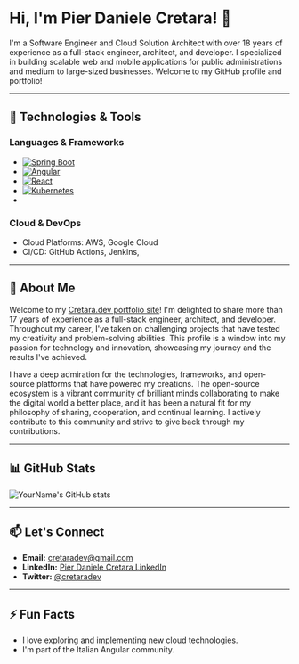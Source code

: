 # Hi, I'm Pier Daniele Cretara! 👋

I'm a Software Engineer and Cloud Solution Architect with over 18 years of experience as a full-stack engineer, architect, and developer. 
I specialized in building scalable web and mobile applications for public administrations and medium to large-sized businesses. Welcome to my GitHub profile and portfolio!

---

## 🚀 Technologies & Tools

### Languages & Frameworks
- [![Spring Boot](https://img.shields.io/badge/Spring%20Boot-6DB33F?logo=spring&logoColor=white)](https://spring.io/projects/spring-boot)
- [![Angular](https://img.shields.io/badge/Angular-DD0031?logo=angular&logoColor=white)](https://angular.io/)
- [![React](https://img.shields.io/badge/React-61DAFB?logo=react&logoColor=black)](https://reactjs.org/)
- [![Kubernetes](https://img.shields.io/badge/Kubernetes-326CE5?logo=kubernetes&logoColor=white)](https://kubernetes.io/)
- 

### Cloud & DevOps
- Cloud Platforms: AWS, Google Cloud
- CI/CD: GitHub Actions, Jenkins, 

---

## 💼 About Me

Welcome to my [Cretara.dev portfolio site](https://cretara.dev)! I'm delighted to share more than 17 years of experience as a full-stack engineer, architect, and developer. Throughout my career, I've taken on challenging projects that have tested my creativity and problem-solving abilities. This profile is a window into my passion for technology and innovation, showcasing my journey and the results I've achieved.

I have a deep admiration for the technologies, frameworks, and open-source platforms that have powered my creations. The open-source ecosystem is a vibrant community of brilliant minds collaborating to make the digital world a better place, and it has been a natural fit for my philosophy of sharing, cooperation, and continual learning. I actively contribute to this community and strive to give back through my contributions.

---

## 📊 GitHub Stats

![YourName's GitHub stats](https://github-readme-stats.vercel.app/api?username=cretara&show_icons=true&theme=default)

---

## 📫 Let's Connect

- **Email:** [cretaradev@gmail.com](mailto:cretaradev@gmail.com)
- **LinkedIn:** [Pier Daniele Cretara LinkedIn]([https://www.linkedin.com/in/yourprofile](https://www.linkedin.com/in/pier-daniele-cretara/))
- **Twitter:** [@cretaradev]([https://twitter.com/yourhandle](https://x.com/cretaradev))

---

## ⚡ Fun Facts

- I love exploring and implementing new cloud technologies.
- I'm part of the Italian Angular community.
